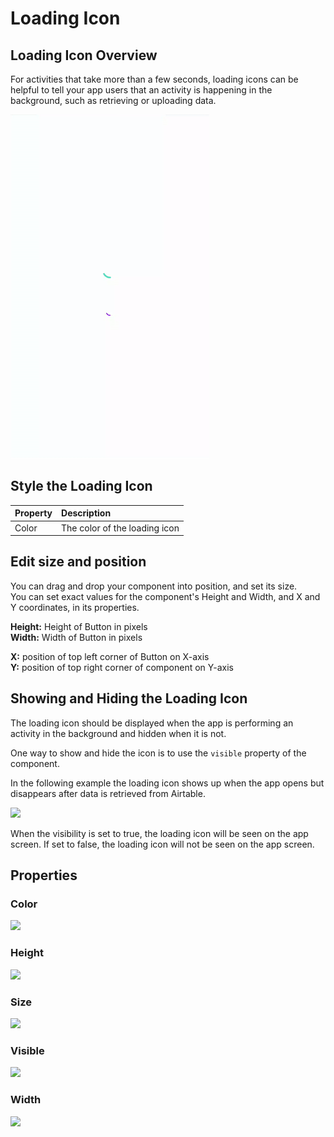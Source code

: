# Loading Icon

## Loading Icon Overview

For activities that take more than a few seconds, loading icons can be helpful to tell your app users that an activity is happening in the background, such as retrieving or uploading data.

![The large loading icon is on the top; the small is on the bottom on a Pixel 3](.gitbook/assets/ezgif.com-crop.gif)

## Style the Loading Icon 

| Property | Description |
| :--- | :--- |
| Color | The color of the loading icon |

## Edit size and position

You can drag and drop your component into position, and set its size.   
You can set exact values for the component's Height and Width, and X and Y coordinates, in its properties.

**Height:** Height of Button in pixels  
**Width:** Width of Button in pixels

**X:** position of top left corner of Button on X-axis  
**Y:** position of top right corner of component on Y-axis

## Showing and Hiding the Loading Icon

The loading icon should be displayed when the app is performing an activity in the background and hidden when it is not. 

One way to show and hide the icon is to use the `visible` property of the component.

In the following example the loading icon shows up when the app opens but disappears after data is retrieved from Airtable.

![](.gitbook/assets/li_legacy.png)

When the visibility is set to true, the loading icon will be seen on the app screen. If set to false, the loading icon will not be seen on the app screen.

## Properties

### Color 

![](.gitbook/assets/color%20%282%29.png)

### Height 

![](.gitbook/assets/height%20%286%29.png)

### Size 

![](.gitbook/assets/size%20%281%29.png)

### Visible 

![](.gitbook/assets/visible%20%288%29.png)

### Width

![](.gitbook/assets/width%20%288%29.png)

